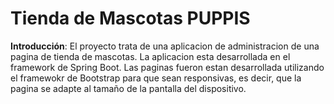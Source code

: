 # Tienda de Mascotas PUPPIS
**Introducción**: El proyecto trata de una aplicacion de administracion de una pagina de tienda de mascotas. La aplicacion esta desarrollada en el framework de Spring Boot. Las paginas fueron estan desarrollada utilizando el framewokr de Bootstrap para que sean responsivas, es decir, que la pagina se adapte al tamaño de la pantalla del dispositivo. 
